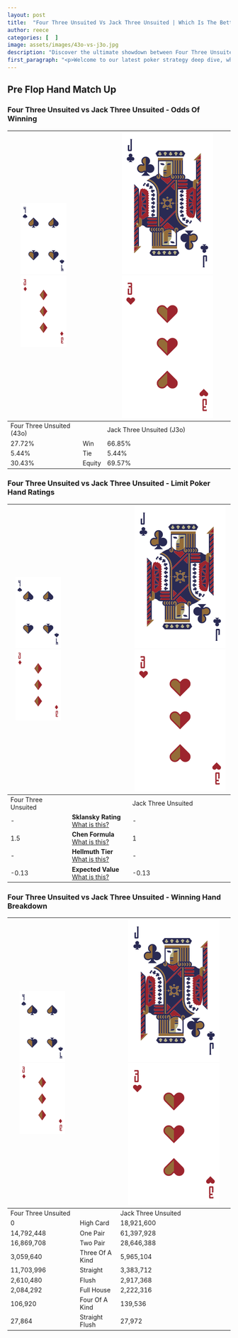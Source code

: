 ```yaml
---
layout: post
title:  "Four Three Unsuited Vs Jack Three Unsuited | Which Is The Better Hand In Poker? A Complete Guide"
author: reece
categories: [  ]
image: assets/images/43o-vs-j3o.jpg
description: "Discover the ultimate showdown between Four Three Unsuited and Jack Three Unsuited in poker! Uncover the odds, strategies, and scenarios where one hand triumphs over the other. Get ready to up your poker game with this thrilling analysis."
first_paragraph: "<p>Welcome to our latest poker strategy deep dive, where we're pitting two distinct hands against each other in a high-stakes showdown: Four Three Unsuited vs Jack Three Unsuited.</p><p>In the dynamic world of poker, every decision counts, and knowing which hand holds the upper hand is key to your success at the table.</p><p>In this article, we'll dissect these two hands, explore the scenarios where one dominates the other, and equip you with the knowledge to make strategic choices that can tip the odds in your favor.</p><p>Get ready to unravel the intriguing dynamics of these poker hands and elevate your game to new heights.</p>"
---
```




[comment]: # (sp0)

## Pre Flop Hand Match Up

<div class="table hand-ratings" markdown="1"> 



### Four Three Unsuited vs Jack Three Unsuited - Odds Of Winning


    
| ![image info](assets/images/hand1/4.png) ![image info](assets/images/hand1/3o.png) |  | ![image info](assets/images/hand2/J.png) ![image info](assets/images/hand2/3o.png) |
| -------- | -------- | -------- |
| Four Three Unsuited (43o) |  | Jack Three Unsuited (J3o) |
| 27.72% | Win | 66.85% |
| 5.44% | Tie | 5.44% |
| 30.43% | Equity | 69.57% |




[comment]: # (sp1)



### Four Three Unsuited vs Jack Three Unsuited - Limit Poker Hand Ratings


    
| ![image info](assets/images/hand1/4.png) ![image info](assets/images/hand1/3o.png) |  | ![image info](assets/images/hand2/J.png) ![image info](assets/images/hand2/3o.png) |
| -------- | -------- | -------- |
| Four Three Unsuited |  | Jack Three Unsuited |
| - | **Sklansky Rating** [What is this?](/sklansky-rating-explained) | - |
| 1.5 | **Chen Formula** [What is this?](/chen-formula-explained) | 1 |
| - | **Hellmuth Tier** [What is this?](/Hellmuth-tier-explained) | - |
| -0.13 | **Expected Value** [What is this?](/expected-value-explained) | -0.13 |




[comment]: # (sp2)



### Four Three Unsuited vs Jack Three Unsuited - Winning Hand Breakdown


    
| ![image info](assets/images/hand1/4.png) ![image info](assets/images/hand1/3o.png) |  | ![image info](assets/images/hand2/J.png) ![image info](assets/images/hand2/3o.png) |
| -------- | -------- | -------- |
| Four Three Unsuited |  | Jack Three Unsuited |
| 0 | High Card | 18,921,600 |
| 14,792,448 | One Pair | 61,397,928 |
| 16,869,708 | Two Pair | 28,646,388 |
| 3,059,640 | Three Of A Kind | 5,965,104 |
| 11,703,996 | Straight | 3,383,712 |
| 2,610,480 | Flush | 2,917,368 |
| 2,084,292 | Full House | 2,222,316 |
| 106,920 | Four Of A Kind | 139,536 |
| 27,864 | Straight Flush | 27,972 |




[comment]: # (sp3)



</div>

[comment]: # (sp4)



[comment]: # (sp5)

